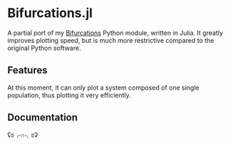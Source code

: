 # Bifurcations.jl

A partial port of my [Bifurcations](https://github.com/LeMinaw/Bifurcations)
Python module, written in Julia. It greatly improves plotting speed, but is much
more restrictive compared to the original Python software.

## Features

At this moment, it can only plot a system composed of one single population,
thus plotting it very efficiently.

## Documentation

ʢಠ╭∩╮ಠʡ
